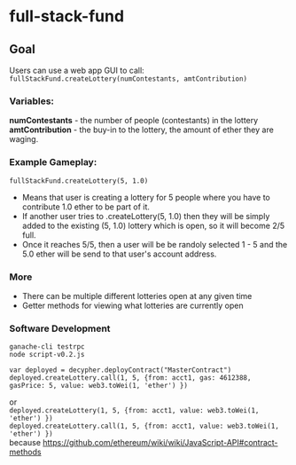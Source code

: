 # full-stack-fund
## Goal
Users can use a web app GUI to call:  
`fullStackFund.createLottery(numContestants, amtContribution)`  
### Variables:
**numContestants** - the number of people (contestants) in the lottery  
**amtContribution** - the buy-in to the lottery, the amount of ether they are waging.

### Example Gameplay:
`fullStackFund.createLottery(5, 1.0)`  
- Means that user is creating a lottery for 5 people where you have to contribute 1.0 ether to be part of it.  
- If another user tries to .createLottery(5, 1.0) then they will be simply added to the existing (5, 1.0) lottery which is open, so it will become 2/5 full.  
- Once it reaches 5/5, then a user will be be randoly selected 1 - 5 and the 5.0 ether will be send to that user's account address.

### More
- There can be multiple different lotteries open at any given time
- Getter methods for viewing what lotteries are currently open

### Software Development
`ganache-cli testrpc`  
`node script-v0.2.js`  

`var deployed = decypher.deployContract("MasterContract")`  
`deployed.createLottery.call(1, 5, {from: acct1, gas: 4612388, gasPrice: 5, value: web3.toWei(1, 'ether') })`  


or  
`deployed.createLottery(1, 5, {from: acct1, value: web3.toWei(1, 'ether') })`  
`deployed.createLottery.call(1, 5, {from: acct1, value: web3.toWei(1, 'ether') })`  
because https://github.com/ethereum/wiki/wiki/JavaScript-API#contract-methods
